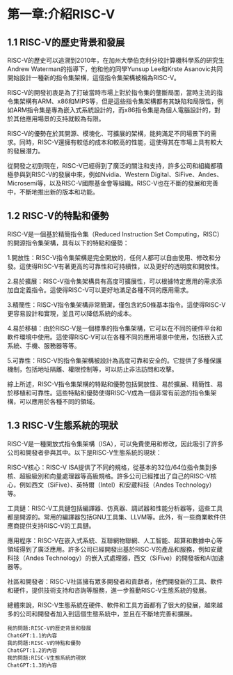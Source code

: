 # 第一章:介紹RISC-V
## 1.1 RISC-V的歷史背景和發展
RISC-V的歷史可以追溯到2010年，在加州大學伯克利分校計算機科學系的研究生Andrew Waterman的指導下，他和他的同學Yunsup Lee和Krste Asanovic共同開始設計一種新的指令集架構，這個指令集架構被稱為RISC-V。

RISC-V的開發初衷是為了打破當時市場上對於指令集的壟斷局面，當時主流的指令集架構有ARM、x86和MIPS等，但是這些指令集架構都有其缺陷和局限性，例如ARM指令集是專為嵌入式系統設計的，而x86指令集是為個人電腦設計的，對於其他應用場景的支持就較為有限。

RISC-V的優勢在於其開源、模塊化、可擴展的架構，能夠滿足不同場景下的需求。同時，RISC-V還擁有較低的成本和較高的性能，這使得其在市場上具有較大的發展潛力。

從開發之初到現在，RISC-V已經得到了廣泛的關注和支持，許多公司和組織都積極參與到RISC-V的發展中來，例如Nvidia、Western Digital、SiFive、Andes、Microsemi等，以及RISC-V國際基金會等組織。RISC-V也在不斷的發展和完善中，不斷地推出新的版本和功能。
## 1.2 RISC-V的特點和優勢
RISC-V是一個基於精簡指令集（Reduced Instruction Set Computing，RISC）的開源指令集架構，具有以下的特點和優勢：

1.開放性：RISC-V指令集架構是完全開放的，任何人都可以自由使用、修改和分發。這使得RISC-V有著更高的可靠性和可持續性，以及更好的透明度和開放性。

2.易於擴展：RISC-V指令集架構具有高度可擴展性，可以根據特定應用的需求添加自定義指令。這使得RISC-V可以更好地滿足各種不同的應用需求。

3.精簡性：RISC-V指令集架構非常簡潔，僅包含約50條基本指令。這使得RISC-V更容易設計和實現，並且可以降低系統的成本。

4.易於移植：由於RISC-V是一個標準的指令集架構，它可以在不同的硬件平台和軟件環境中使用。這使得RISC-V可以在各種不同的應用場景中使用，包括嵌入式系統、手機、服務器等等。

5.可靠性：RISC-V的指令集架構被設計為高度可靠和安全的。它提供了多種保護機制，包括地址隔離、權限控制等，可以防止非法訪問和攻擊。

綜上所述，RISC-V指令集架構的特點和優勢包括開放性、易於擴展、精簡性、易於移植和可靠性。這些特點和優勢使得RISC-V成為一個非常有前途的指令集架構，可以應用於各種不同的領域。
## 1.3 RISC-V生態系統的現狀
RISC-V是一種開放式指令集架構（ISA），可以免費使用和修改，因此吸引了許多公司和開發者參與其中。以下是RISC-V生態系統的現狀：

RISC-V核心：RISC-V ISA提供了不同的規格，從基本的32位/64位指令集到多核、超級級別和向量處理器等高級規格。許多公司已經推出了自己的RISC-V核心，例如西文（SiFive）、英特爾（Intel）和安蔵科技（Andes Technology）等。

工具鏈：RISC-V工具鏈包括編譯器、仿真器、調試器和性能分析器等，這些工具都是開源的。常用的編譯器包括GNU工具集、LLVM等。此外，有一些商業軟件供應商提供支持RISC-V的工具鏈。

應用程序：RISC-V在嵌入式系統、互聯網物聯網、人工智能、超算和數據中心等領域得到了廣泛應用。許多公司已經開發出基於RISC-V的產品和服務，例如安蔵科技（Andes Technology）的嵌入式處理器，西文（SiFive）的開發板和AI加速器等。

社區和開發者：RISC-V社區擁有眾多開發者和貢獻者，他們開發新的工具、軟件和硬件，提供技術支持和咨詢等服務，進一步推動RISC-V生態系統的發展。

總體來說，RISC-V生態系統在硬件、軟件和工具方面都有了很大的發展，越來越多的公司和開發者加入到這個生態系統中，並且在不斷地完善和擴展。

```
我的問題:RISC-V的歷史背景和發展
ChatGPT:1.1的內容
我的問題:RISC-V的特點和優勢
ChatGPT:1.2的內容
我的問題:RISC-V生態系統的現狀
ChatGPT:1.3的內容
```
